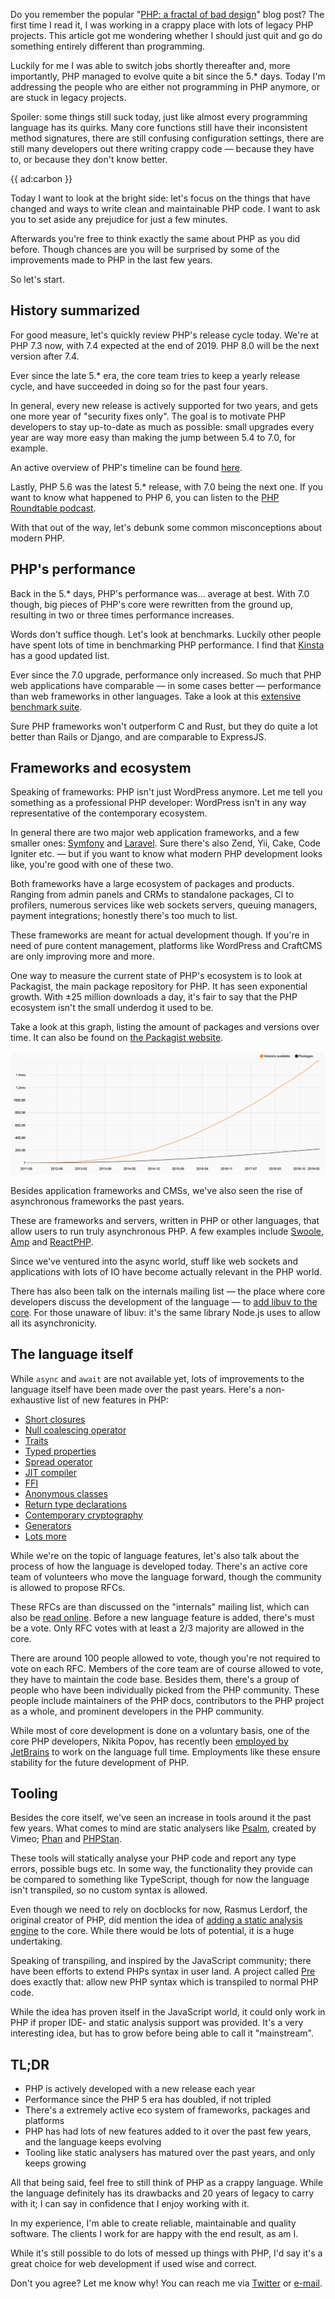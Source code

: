 Do you remember the popular "[PHP: a fractal of bad design](*https://eev.ee/blog/2012/04/09/php-a-fractal-of-bad-design/)" blog post?
The first time I read it, I was working in a crappy place with lots of legacy PHP projects.
This article got me wondering whether I should just quit and go do something entirely different than programming.

Luckily for me I was able to switch jobs shortly thereafter and, 
more importantly, PHP managed to evolve quite a bit since the 5.* days.
Today I'm addressing the people who are either not programming in PHP anymore, 
or are stuck in legacy projects.  

Spoiler: some things still suck today, just like almost every programming language has its quirks.
Many core functions still have their inconsistent method signatures, 
there are still confusing configuration settings, 
there are still many developers out there writing crappy code — because they have to, or because they don't know better.

{{ ad:carbon }}

Today I want to look at the bright side: 
let's focus on the things that have changed and ways to write clean and maintainable PHP code.
I want to ask you to set aside any prejudice for just a few minutes.

Afterwards you're free to think exactly the same about PHP as you did before.
Though chances are you will be surprised by some of the improvements made to PHP in the last few years.

So let's start.

## History summarized

For good measure, let's quickly review PHP's release cycle today. 
We're at PHP 7.3 now, with 7.4 expected at the end of 2019. 
PHP 8.0 will be the next version after 7.4.

Ever since the late 5.* era, the core team tries to keep a yearly release cycle, 
and have succeeded in doing so for the past four years.

In general, every new release is actively supported for two years, 
and gets one more year of "security fixes only". 
The goal is to motivate PHP developers to stay up-to-date as much as possible:
small upgrades every year are way more easy than making the jump between 5.4 to 7.0, for example.

An active overview of PHP's timeline can be found [here](*https://www.php.net/supported-versions.php).

Lastly, PHP 5.6 was the latest 5.* release, with 7.0 being the next one.
If you want to know what happened to PHP 6, you can listen to the [PHP Roundtable podcast](*https://www.phproundtable.com/episode/what-happened-to-php-6).

With that out of the way, let's debunk some common misconceptions about modern PHP.

## PHP's performance

Back in the 5.* days, PHP's performance was… average at best. 
With 7.0 though, big pieces of PHP's core were rewritten from the ground up,
resulting in two or three times performance increases.

Words don't suffice though. Let's look at benchmarks.
Luckily other people have spent lots of time in benchmarking PHP performance. 
I find that [Kinsta](*https://kinsta.com/blog/php-benchmarks/) has a good updated list.

Ever since the 7.0 upgrade, performance only increased. 
So much that PHP web applications have comparable — in some cases better — performance than web frameworks in other languages.
Take a look at this [extensive benchmark suite](*https://github.com/the-benchmarker/web-frameworks).

Sure PHP frameworks won't outperform C and Rust, but they do quite a lot better than Rails or Django, 
and are comparable to ExpressJS.

## Frameworks and ecosystem

Speaking of frameworks: PHP isn't just WordPress anymore. 
Let me tell you something as a professional PHP developer: 
WordPress isn't in any way representative of the contemporary ecosystem. 

In general there are two major web application frameworks, and a few smaller ones: [Symfony](*https://symfony.com/) and [Laravel](*https://laravel.com/).
Sure there's also Zend, Yii, Cake, Code Igniter etc.
— but if you want to know what modern PHP development looks like, you're good with one of these two.

Both frameworks have a large ecosystem of packages and products.
Ranging from admin panels and CRMs to standalone packages, CI to profilers, 
numerous services like web sockets servers, queuing managers, payment integrations;
honestly there's too much to list.

These frameworks are meant for actual development though. 
If you're in need of pure content management, 
platforms like WordPress and CraftCMS are only improving more and more.

One way to measure the current state of PHP's ecosystem is to look at Packagist, the main package repository for PHP.
It has seen exponential growth. 
With ±25 million downloads a day, it's fair to say that the PHP ecosystem isn't the small underdog it used to be.

Take a look at this graph, listing the amount of packages and versions over time. 
It can also be found on [the Packagist website](*https://packagist.org/statistics).

![](/resources/img/blog/php-in-2019/packagist.png)

Besides application frameworks and CMSs, we've also seen the rise of asynchronous frameworks the past years.

These are frameworks and servers, written in PHP or other languages, 
that allow users to run truly asynchronous PHP. 
A few examples include [Swoole](*https://www.swoole.co.uk/), [Amp](*https://amphp.org/) and [ReactPHP](*https://reactphp.org/).

Since we've ventured into the async world, 
stuff like web sockets and applications with lots of IO have become actually relevant in the PHP world.

There has also been talk on the internals mailing list — the place where core developers discuss the development of the language —
to [add libuv to the core](*https://externals.io/message/102415#102415). 
For those unaware of libuv: it's the same library Node.js uses to allow all its asynchronicity. 

## The language itself

While `async` and `await` are not available yet, lots of improvements to the language itself have been made over the past years.
Here's a non-exhaustive list of new features in PHP:

- [Short closures](*/blog/short-closures-in-php)
- [Null coalescing operator](*/blog/shorthand-comparisons-in-php#null-coalescing-operator)
- [Traits](*https://www.php.net/manual/en/language.oop5.traits.php)
- [Typed properties](*/blog/new-in-php-74#typed-properties-rfc)
- [Spread operator](*https://wiki.php.net/rfc/argument_unpacking)
- [JIT compiler](*https://wiki.php.net/rfc/jit)
- [FFI](*https://wiki.php.net/rfc/ffi)
- [Anonymous classes](*https://www.php.net/manual/en/language.oop5.anonymous.php)
- [Return type declarations](*https://www.php.net/manual/en/functions.returning-values.php#functions.returning-values.type-declaration)
- [Contemporary cryptography](*https://wiki.php.net/rfc/libsodium)
- [Generators](*https://wiki.php.net/rfc/generators)
- [Lots more](*https://www.php.net/ChangeLog-7.php)

While we're on the topic of language features, let's also talk about the process of how the language is developed today.
There's an active core team of volunteers who move the language forward, 
though the community is allowed to propose RFCs.

These RFCs are than discussed on the "internals" mailing list, which can also be [read online](*https://externals.io/).
Before a new language feature is added, there's must be a vote. 
Only RFC votes with at least a 2/3 majority are allowed in the core.

There are around 100 people allowed to vote, though you're not required to vote on each RFC.
Members of the core team are of course allowed to vote, they have to maintain the code base. 
Besides them, there's a group of people who have been individually picked from the PHP community.
These people include maintainers of the PHP docs, contributors to the PHP project as a whole, 
and prominent developers in the PHP community.  

While most of core development is done on a voluntary basis, one of the core PHP developers, 
Nikita Popov, has recently been [employed by JetBrains](*https://blog.jetbrains.com/phpstorm/2019/01/nikita-popov-joins-phpstorm-team/) 
to work on the language full time. Employments like these ensure stability for the future development of PHP.  

## Tooling

Besides the core itself, we've seen an increase in tools around it the past few years.
What comes to mind are static analysers like [Psalm](*https://github.com/vimeo/psalm), created by Vimeo; 
[Phan](*https://github.com/phan/phan) and [PHPStan](*https://github.com/phpstan/phpstan). 

These tools will statically analyse your PHP code and report any type errors, 
possible bugs etc. 
In some way, the functionality they provide can be compared to something like TypeScript, 
though for now the language isn't transpiled, so no custom syntax is allowed.

Even though we need to rely on docblocks for now, Rasmus Lerdorf, the original creator of PHP, 
did mention the idea of [adding a static analysis engine](*https://externals.io/message/101477#101592) to the core.
While there would be lots of potential, it is a huge undertaking.

Speaking of transpiling, and inspired by the JavaScript community; 
there have been efforts to extend PHPs syntax in user land. 
A project called [Pre](*https://preprocess.io/) does exactly that: 
allow new PHP syntax which is transpiled to normal PHP code.

While the idea has proven itself in the JavaScript world, 
it could only work in PHP if proper IDE- and static analysis support was provided.
It's a very interesting idea, but has to grow before being able to call it "mainstream".

## TL;DR

- PHP is actively developed with a new release each year
- Performance since the PHP 5 era has doubled, if not tripled
- There's a extremely active eco system of frameworks, packages and platforms
- PHP has had lots of new features added to it over the past few years, and the language keeps evolving
- Tooling like static analysers has matured over the past years, and only keeps growing

All that being said, feel free to still think of PHP as a crappy language. 
While the language definitely has its drawbacks and 20 years of legacy to carry with it;
I can say in confidence that I enjoy working with it.

In my experience, I'm able to create reliable, maintainable and quality software.
The clients I work for are happy with the end result, as am I.

While it's still possible to do lots of messed up things with PHP,
I'd say it's a great choice for web development if used wise and correct.

Don't you agree? Let me know why! 
You can reach me via [Twitter](*https://twitter.com/brendt_gd) or [e-mail](mailto:brendt@stitcher.io).
